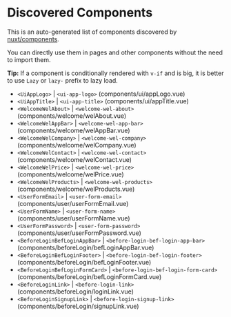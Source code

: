 # Discovered Components

This is an auto-generated list of components discovered by [nuxt/components](https://github.com/nuxt/components).

You can directly use them in pages and other components without the need to import them.

**Tip:** If a component is conditionally rendered with `v-if` and is big, it is better to use `Lazy` or `lazy-` prefix to lazy load.

- `<UiAppLogo>` | `<ui-app-logo>` (components/ui/appLogo.vue)
- `<UiAppTitle>` | `<ui-app-title>` (components/ui/appTitle.vue)
- `<WelcomeWelAbout>` | `<welcome-wel-about>` (components/welcome/welAbout.vue)
- `<WelcomeWelAppBar>` | `<welcome-wel-app-bar>` (components/welcome/welAppBar.vue)
- `<WelcomeWelCompany>` | `<welcome-wel-company>` (components/welcome/welCompany.vue)
- `<WelcomeWelContact>` | `<welcome-wel-contact>` (components/welcome/welContact.vue)
- `<WelcomeWelPrice>` | `<welcome-wel-price>` (components/welcome/welPrice.vue)
- `<WelcomeWelProducts>` | `<welcome-wel-products>` (components/welcome/welProducts.vue)
- `<UserFormEmail>` | `<user-form-email>` (components/user/userFormEmail.vue)
- `<UserFormName>` | `<user-form-name>` (components/user/userFormName.vue)
- `<UserFormPassword>` | `<user-form-password>` (components/user/userFormPassword.vue)
- `<BeforeLoginBefLoginAppBar>` | `<before-login-bef-login-app-bar>` (components/beforeLogin/befLoginAppBar.vue)
- `<BeforeLoginBefLoginFooter>` | `<before-login-bef-login-footer>` (components/beforeLogin/befLoginFooter.vue)
- `<BeforeLoginBefLoginFormCard>` | `<before-login-bef-login-form-card>` (components/beforeLogin/befLoginFormCard.vue)
- `<BeforeLoginLink>` | `<before-login-link>` (components/beforeLogin/loginLink.vue)
- `<BeforeLoginSignupLink>` | `<before-login-signup-link>` (components/beforeLogin/signupLink.vue)
